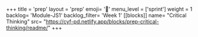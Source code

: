 +++
title = 'prep'
layout = 'prep'
emoji= '📝'
menu_level = ['sprint']
weight = 1
backlog= 'Module-JS1'
backlog_filter= 'Week 1'
[[blocks]]
name= "Critical Thinking"
src= "https://cyf-pd.netlify.app/blocks/prep-critical-thinking/readme/"
+++


